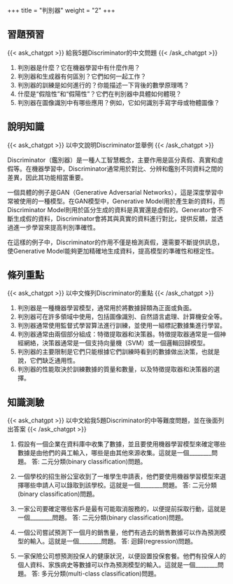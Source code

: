 +++
title = "判別器"
weight = "2"
+++
## 習題預習
{{< ask_chatgpt >}}
給我5題Discriminator的中文問題
{{< /ask_chatgpt >}}

1. 判別器是什麼？它在機器學習中有什麼作用？
2. 判別器和生成器有何區別？它們如何一起工作？
3. 判別器的訓練是如何進行的？你能描述一下背後的數學原理嗎？
4. 什麼是“假陰性”和“假陽性”？它們在判別器中具體如何體現？
5. 判別器在圖像識別中有哪些應用？例如，它如何識別手寫字母或物體圖像？   

## 說明知識
{{< ask_chatgpt >}}
以中文說明Discriminator並舉例
{{< /ask_chatgpt >}}

Discriminator（鑑別器）是一種人工智慧概念，主要作用是區分真假、真實和虛假等。在機器學習中，Discriminator通常用於對比、分辨和鑑別不同資料之間的差異，因此其功能相當重要。

一個具體的例子是GAN（Generative Adversarial Networks），這是深度學習中常被使用的一種模型。在GAN模型中，Generative Model用於產生新的資料，而Discriminator Model則用於區分生成的資料是真實還是虛假的。Generator會不斷生成假的資料，Discriminator會將其與真實的資料進行對比，提供反饋，並透過進一步學習來提高判別準確性。

在這樣的例子中，Discriminator的作用不僅是檢測真假，還需要不斷提供訊息，使Generative Model能夠更加精確地生成資料，提高模型的準確性和穩定性。   

## 條列重點
{{< ask_chatgpt >}}
以中文條列Discriminator的重點
{{< /ask_chatgpt >}}

1. 判別器是一種機器學習模型，通常用於將數據歸類為正面或負面。
2. 判別器可在許多領域中使用，包括圖像識別、自然語言處理、計算機安全等。
3. 判別器通常使用監督式學習算法進行訓練，並使用一組標記數據集進行學習。
4. 判別器通常由兩個部分組成：特徵提取器和決策器。特徵提取器通常是一個神經網絡，決策器通常是一個支持向量機（SVM）或一個邏輯回歸模型。
5. 判別器的主要限制是它們只能根據它們訓練時看到的數據做出決策，也就是說，它們缺乏通用性。
6. 判別器的性能取決於訓練數據的質量和數量，以及特徵提取器和決策器的選擇。   

## 知識測驗
{{< ask_chatgpt >}}
以中文給我5題Discriminator的中等難度問題，並在後面列出答案
{{< /ask_chatgpt >}}

1. 假設有一個企業在資料庫中收集了數據，並且要使用機器學習模型來確定哪些數據是由他們的員工輸入，哪些是由其他來源收集。這就是一個________問題。
答: 二元分類(binary classification)問題。

2. 一個學校的招生辦公室收到了一堆學生申請表，他們要使用機器學習模型來選擇哪些申請人可以錄取到該學校。這就是一個________問題。
答: 二元分類(binary classification)問題。

3. 一家公司要確定哪些客戶是最有可能取消服務的，以便提前採取行動，這就是一個________問題。
答: 二元分類(binary classification)問題。

4. 一個公司嘗試預測下一個月的銷售量，他們有過去的銷售數據可以作為預測模型的輸入。這就是一個________問題。
答: 迴歸(regression)問題。

5. 一家保險公司想預測投保人的健康狀況，以便設置投保套餐。他們有投保人的個人資料、家族病史等數據可以作為預測模型的輸入。這就是一個________問題。
答: 多元分類(multi-class classification)問題。   


